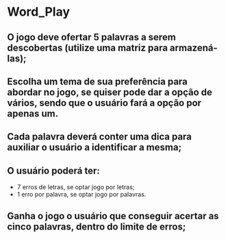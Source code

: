# Word_Play

## O jogo deve ofertar 5 palavras a serem descobertas (utilize uma matriz para armazená-las);
## Escolha um tema de sua preferência para abordar no jogo, se quiser pode dar a opção de vários, sendo que o usuário fará a opção por apenas um.
## Cada palavra deverá conter uma dica para auxiliar o usuário a identificar a mesma;
## O usuário poderá ter:
* 7 erros de letras, se optar jogo por letras;
* 1 erro por palavra, se optar jogo por palavras.
## Ganha o jogo o usuário que conseguir acertar as cinco palavras, dentro do limite de erros;

